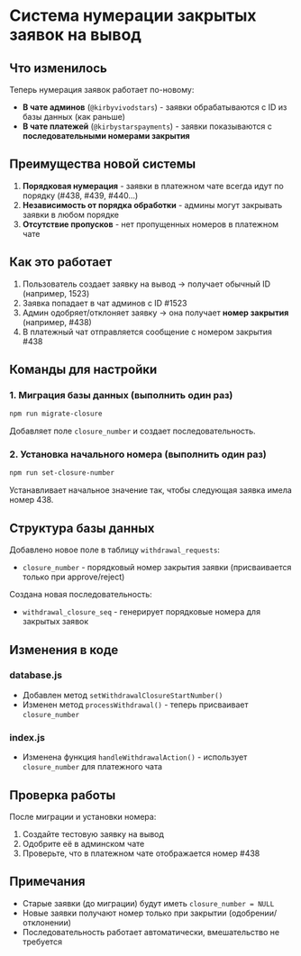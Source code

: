 # Система нумерации закрытых заявок на вывод

## Что изменилось

Теперь нумерация заявок работает по-новому:

- **В чате админов** (`@kirbyvivodstars`) - заявки обрабатываются с ID из базы данных (как раньше)
- **В чате платежей** (`@kirbystarspayments`) - заявки показываются с **последовательными номерами закрытия**

## Преимущества новой системы

1. **Порядковая нумерация** - заявки в платежном чате всегда идут по порядку (#438, #439, #440...)
2. **Независимость от порядка обработки** - админы могут закрывать заявки в любом порядке
3. **Отсутствие пропусков** - нет пропущенных номеров в платежном чате

## Как это работает

1. Пользователь создает заявку на вывод → получает обычный ID (например, 1523)
2. Заявка попадает в чат админов с ID #1523
3. Админ одобряет/отклоняет заявку → она получает **номер закрытия** (например, #438)
4. В платежный чат отправляется сообщение с номером закрытия #438

## Команды для настройки

### 1. Миграция базы данных (выполнить один раз)
```bash
npm run migrate-closure
```
Добавляет поле `closure_number` и создает последовательность.

### 2. Установка начального номера (выполнить один раз)
```bash
npm run set-closure-number
```
Устанавливает начальное значение так, чтобы следующая заявка имела номер 438.

## Структура базы данных

Добавлено новое поле в таблицу `withdrawal_requests`:
- `closure_number` - порядковый номер закрытия заявки (присваивается только при approve/reject)

Создана новая последовательность:
- `withdrawal_closure_seq` - генерирует порядковые номера для закрытых заявок

## Изменения в коде

### database.js
- Добавлен метод `setWithdrawalClosureStartNumber()` 
- Изменен метод `processWithdrawal()` - теперь присваивает `closure_number`

### index.js  
- Изменена функция `handleWithdrawalAction()` - использует `closure_number` для платежного чата

## Проверка работы

После миграции и установки номера:
1. Создайте тестовую заявку на вывод
2. Одобрите её в админском чате
3. Проверьте, что в платежном чате отображается номер #438

## Примечания

- Старые заявки (до миграции) будут иметь `closure_number = NULL`
- Новые заявки получают номер только при закрытии (одобрении/отклонении)
- Последовательность работает автоматически, вмешательство не требуется
